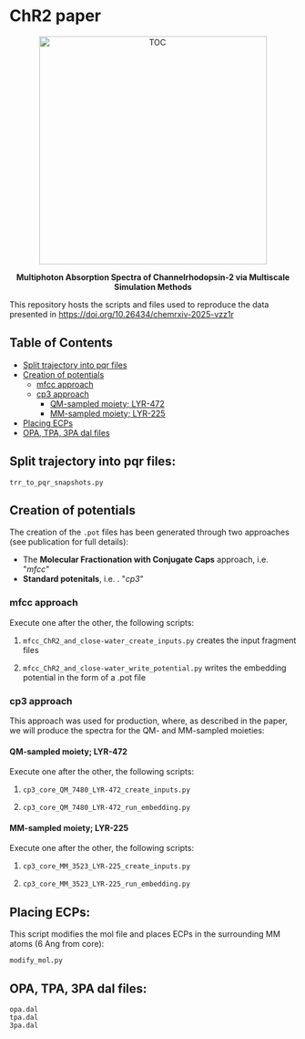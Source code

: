 # ChR2 paper

<div align="center">
  <img src="./TOC-ChR2-multiphoton.png" width="400px" alt="TOC" />
  <p><strong>Multiphoton Absorption Spectra of Channelrhodopsin-2 via Multiscale Simulation Methods</strong></p>
</div>

This repository hosts the scripts and files used to reproduce the data presented in https://doi.org/10.26434/chemrxiv-2025-vzz1r

## Table of Contents

- [Split trajectory into pqr files](#split-trajectory-into-pqr-files)
- [Creation of potentials](#creation-of-potentials)
    - [mfcc approach](#mfcc-approach)
    - [cp3 approach](#cp3-approach)
        - [QM-sampled moiety; LYR-472](#qm-sampled-moiety-lyr-472)
        - [MM-sampled moiety; LYR-225](#mm-sampled-moiety-lyr-225)
- [Placing ECPs](#placing-ecps)
- [OPA, TPA, 3PA dal files](#opa-tpa-3pa-dal-files)


## Split trajectory into pqr files:

```
trr_to_pqr_snapshots.py
```

## Creation of potentials

The creation of the `.pot` files has been generated through two approaches (see publication for full details):

- The __Molecular Fractionation with Conjugate Caps__ approach, i.e. "*mfcc*"
- __Standard potenitals__,  i.e. . "*cp3*" 


### mfcc approach

Execute one after the other, the following scripts:

1. `mfcc_ChR2_and_close-water_create_inputs.py` creates the input fragment files

2. `mfcc_ChR2_and_close-water_write_potential.py` writes the embedding potential in the form of a .pot file


### cp3 approach

This approach was used for production, where, as described in the paper, we will produce the spectra for the QM- and MM-sampled moieties:

#### QM-sampled moiety; LYR-472

Execute one after the other, the following scripts:

1. `cp3_core_QM_7480_LYR-472_create_inputs.py`

2. `cp3_core_QM_7480_LYR-472_run_embedding.py`

#### MM-sampled moiety; LYR-225

Execute one after the other, the following scripts:


1. `cp3_core_MM_3523_LYR-225_create_inputs.py`

2. `cp3_core_MM_3523_LYR-225_run_embedding.py`


## Placing ECPs:

This script modifies the mol file and places ECPs in the surrounding MM atoms (6 Ang from core):

```
modify_mol.py
```

## OPA, TPA, 3PA dal files:

```
opa.dal
tpa.dal
3pa.dal
```
